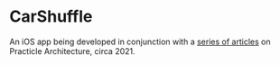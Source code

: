 # CarShuffle

An iOS app being developed in conjunction with a [series of articles](https://blog.deeje.tv/musings/2021/10/carshuffle-an-exploration-of-practical-ios-architecture.html) on Practicle Architecture, circa 2021.
